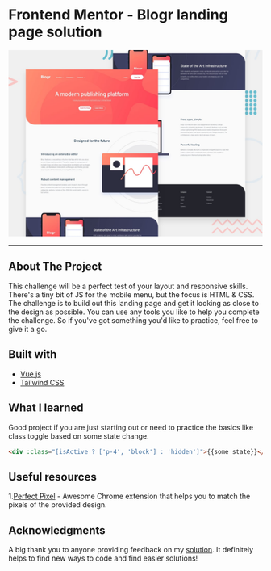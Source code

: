 # Frontend Mentor - Blogr landing page solution

<img src='https://raw.githubusercontent.com/imadbg01/blogr/main/resourse/design/desktop-preview.jpg' />

---

## About The Project

This challenge will be a perfect test of your layout and responsive skills. There's a tiny bit of JS for the mobile menu, but the focus is HTML & CSS.
The challenge is to build out this landing page and get it looking as close to the design as possible.
You can use any tools you like to help you complete the challenge. So if you've got something you'd like to practice, feel free to give it a go.

## Built with

- [Vue js](https://vuejs.org)
- [Tailwind CSS](https://tailwindcss.com/)

## What I learned

Good project if you are just starting out or need to practice the basics like class toggle based on some state change.

```html
<div :class="[isActive ? ['p-4', 'block'] : 'hidden']">{{some state}}</div>
```

## Useful resources

1.[Perfect Pixel](https://chrome.google.com/webstore/detail/perfectpixel-by-welldonec/dkaagdgjmgdmbnecmcefdhjekcoceebi) - Awesome Chrome extension that helps you to match the pixels of the provided design.

## Acknowledgments

A big thank you to anyone providing feedback on my <a href="">solution</a>. It definitely helps to find new ways to code and find easier solutions!
